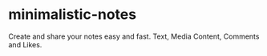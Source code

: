 # minimalistic-notes
Create and share your notes easy and fast.
Text, Media Content, Comments and Likes.
